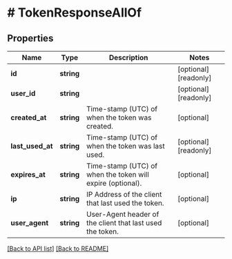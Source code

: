 # # TokenResponseAllOf

## Properties

Name | Type | Description | Notes
------------ | ------------- | ------------- | -------------
**id** | **string** |  | [optional] [readonly] 
**user_id** | **string** |  | [optional] [readonly] 
**created_at** | **string** | Time-stamp (UTC) of when the token was created. | [optional] 
**last_used_at** | **string** | Time-stamp (UTC) of when the token was last used. | [optional] [readonly] 
**expires_at** | **string** | Time-stamp (UTC) of when the token will expire (optional). | [optional] 
**ip** | **string** | IP Address of the client that last used the token. | [optional] 
**user_agent** | **string** | User-Agent header of the client that last used the token. | [optional] 


[[Back to API list]](../../README.md#endpoints) [[Back to README]](../../README.md)
